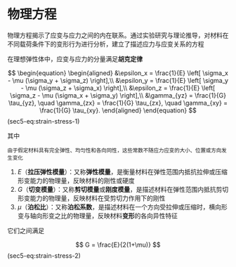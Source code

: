 # 物理方程

<span class="gray-text">
物理方程揭示了应变与应力之间的内在联系。通过实验研究与理论推导，对材料在不同载荷条件下的变形行为进行分析，建立了描述应力与应变关系的方程
</span>

在理想弹性体中，应变与应力的分量满足**胡克定律**

$$
\begin{equation}
\begin{aligned}
&\epsilon_x = \frac{1}{E} \left[ \sigma_x - \mu (\sigma_y + \sigma_z) \right],\\
&\epsilon_y = \frac{1}{E} \left[ \sigma_y - \mu (\sigma_z + \sigma_x) \right],\\
&\epsilon_z = \frac{1}{E} \left[ \sigma_z - \mu (\sigma_x + \sigma_y) \right],\\
&\gamma_{yz} = \frac{1}{G} \tau_{yz}, \quad \gamma_{zx} = \frac{1}{G} \tau_{zx}, \quad \gamma_{xy} = \frac{1}{G} \tau_{xy}.
\end{aligned}
\end{equation}
$$ (sec5-eq:strain-stress-1)

其中

```{margin}
由于假定材料具有完全弹性、均匀性和各向同性，这些常数不随应力应变的大小、位置或方向发生变化
```

1. $E$（**拉压弹性模量**）：又称**弹性模量**，是衡量材料在弹性范围内抵抗拉伸或压缩形变能力的物理量，反映材料的刚性或硬度
2. $G$（**切变模量**）：又称**剪切模量**或**刚度模量**，是描述材料在弹性范围内抵抗剪切形变能力的物理量，反映材料在受剪切力作用下的刚性
3. $\mu$（**泊松比**）：又称**泊松系数**，是描述材料在一个方向受拉伸或压缩时，横向形变与轴向形变之比的物理量，反映材料**变形**的各向异性特征

它们之间满足

$$
G = \frac{E}{2(1+\mu)}
$$ (sec5-eq:strain-stress-2)
